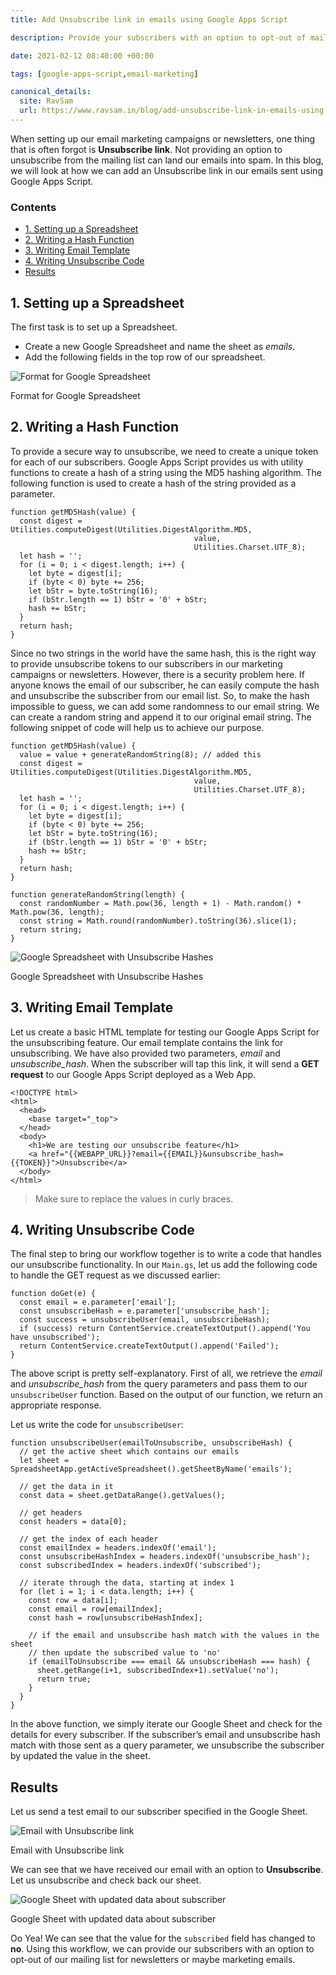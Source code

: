 ```yaml
---
title: Add Unsubscribe link in emails using Google Apps Script

description: Provide your subscribers with an option to opt-out of mailing lists by adding unsubscribe link using Google Apps Script.

date: 2021-02-12 08:40:00 +00:00

tags: [google-apps-script,email-marketing]

canonical_details:
  site: RavSam
  url: https://www.ravsam.in/blog/add-unsubscribe-link-in-emails-using-google-apps-script/
---
```


When setting up our email marketing campaigns or newsletters, one thing that is often forgot is **Unsubscribe link**. Not providing an option to unsubscribe from the mailing list can land our emails into spam. In this blog, we will look at how we can add an Unsubscribe link in our emails sent using Google Apps Script.

### Contents

*   [1\. Setting up a Spreadsheet](#1-setting-up-a-spreadsheet)
*   [2\. Writing a Hash Function](#2-writing-a-hash-function)
*   [3\. Writing Email Template](#3-writing-email-template)
*   [4\. Writing Unsubscribe Code](#4-writing-unsubscribe-code)
*   [Results](#results)

1\. Setting up a Spreadsheet
----------------------------

The first task is to set up a Spreadsheet.

*   Create a new Google Spreadsheet and name the sheet as *emails*.
*   Add the following fields in the top row of our spreadsheet.

![Format for Google Spreadsheet](https://www.ravsam.in/assets/images/blog-assets/unsubscribe-setup.png)

Format for Google Spreadsheet

2\. Writing a Hash Function
---------------------------

To provide a secure way to unsubscribe, we need to create a unique token for each of our subscribers. Google Apps Script provides us with utility functions to create a hash of a string using the MD5 hashing algorithm. The following function is used to create a hash of the string provided as a parameter.

```
function getMD5Hash(value) {
  const digest = Utilities.computeDigest(Utilities.DigestAlgorithm.MD5,
                                         value,
                                         Utilities.Charset.UTF_8);
  let hash = '';
  for (i = 0; i < digest.length; i++) {
    let byte = digest[i];
    if (byte < 0) byte += 256;
    let bStr = byte.toString(16);
    if (bStr.length == 1) bStr = '0' + bStr;
    hash += bStr;
  }
  return hash;
}
```

Since no two strings in the world have the same hash, this is the right way to provide unsubscribe tokens to our subscribers in our marketing campaigns or newsletters. However, there is a security problem here. If anyone knows the email of our subscriber, he can easily compute the hash and unsubscribe the subscriber from our email list. So, to make the hash impossible to guess, we can add some randomness to our email string. We can create a random string and append it to our original email string. The following snippet of code will help us to achieve our purpose.

```
function getMD5Hash(value) {
  value = value + generateRandomString(8); // added this
  const digest = Utilities.computeDigest(Utilities.DigestAlgorithm.MD5,
                                         value,
                                         Utilities.Charset.UTF_8);
  let hash = '';
  for (i = 0; i < digest.length; i++) {
    let byte = digest[i];
    if (byte < 0) byte += 256;
    let bStr = byte.toString(16);
    if (bStr.length == 1) bStr = '0' + bStr;
    hash += bStr;
  }
  return hash;
}

function generateRandomString(length) {
  const randomNumber = Math.pow(36, length + 1) - Math.random() * Math.pow(36, length);
  const string = Math.round(randomNumber).toString(36).slice(1);
  return string;
}
```

![Google Spreadsheet with Unsubscribe Hashes](https://www.ravsam.in/assets/images/blog-assets/unsubscribe-hash.png)

Google Spreadsheet with Unsubscribe Hashes

3\. Writing Email Template
--------------------------

Let us create a basic HTML template for testing our Google Apps Script for the unsubscribing feature. Our email template contains the link for unsubscribing. We have also provided two parameters, *email* and *unsubscribe\_hash*. When the subscriber will tap this link, it will send a **GET request** to our Google Apps Script deployed as a Web App.

```
<!DOCTYPE html>
<html>
  <head>
    <base target="_top">
  </head>
  <body>
    <h1>We are testing our unsubscribe feature</h1>
    <a href="{{WEBAPP_URL}}?email={{EMAIL}}&unsubscribe_hash={{TOKEN}}">Unsubscribe</a>
  </body>
</html>
```

> Make sure to replace the values in curly braces.

4\. Writing Unsubscribe Code
----------------------------

The final step to bring our workflow together is to write a code that handles our unsubscribe functionality. In our `Main.gs`, let us add the following code to handle the GET request as we discussed earlier:

```
function doGet(e) {
  const email = e.parameter['email'];
  const unsubscribeHash = e.parameter['unsubscribe_hash'];
  const success = unsubscribeUser(email, unsubscribeHash);
  if (success) return ContentService.createTextOutput().append('You have unsubscribed');
  return ContentService.createTextOutput().append('Failed');
}
```

The above script is pretty self-explanatory. First of all, we retrieve the *email* and *unsubscribe\_hash* from the query parameters and pass them to our `unsubscribeUser` function. Based on the output of our function, we return an appropriate response.

Let us write the code for `unsubscribeUser`:

```
function unsubscribeUser(emailToUnsubscribe, unsubscribeHash) {  
  // get the active sheet which contains our emails
  let sheet = SpreadsheetApp.getActiveSpreadsheet().getSheetByName('emails');

  // get the data in it
  const data = sheet.getDataRange().getValues();
  
  // get headers
  const headers = data[0];

  // get the index of each header
  const emailIndex = headers.indexOf('email');
  const unsubscribeHashIndex = headers.indexOf('unsubscribe_hash');
  const subscribedIndex = headers.indexOf('subscribed');
  
  // iterate through the data, starting at index 1
  for (let i = 1; i < data.length; i++) {
    const row = data[i];
    const email = row[emailIndex];
    const hash = row[unsubscribeHashIndex];

    // if the email and unsubscribe hash match with the values in the sheet
    // then update the subscribed value to 'no'
    if (emailToUnsubscribe === email && unsubscribeHash === hash) {
      sheet.getRange(i+1, subscribedIndex+1).setValue('no');
      return true;
    }
  }
}
```

In the above function, we simply iterate our Google Sheet and check for the details for every subscriber. If the subscriber’s email and unsubscribe hash match with those sent as a query parameter, we unsubscribe the subscriber by updated the value in the sheet.

Results
-------

Let us send a test email to our subscriber specified in the Google Sheet.

![Email with Unsubscribe link](https://www.ravsam.in/assets/images/blog-assets/unsubscribe-email.png)

Email with Unsubscribe link

We can see that we have received our email with an option to **Unsubscribe**. Let us unsubscribe and check back our sheet.

![Google Sheet with updated data about subscriber](https://www.ravsam.in/assets/images/blog-assets/unsubscribed.png)

Google Sheet with updated data about subscriber

Oo Yea! We can see that the value for the `subscribed` field has changed to **no**. Using this workflow, we can provide our subscribers with an option to opt-out of our mailing list for newsletters or maybe marketing emails.
    